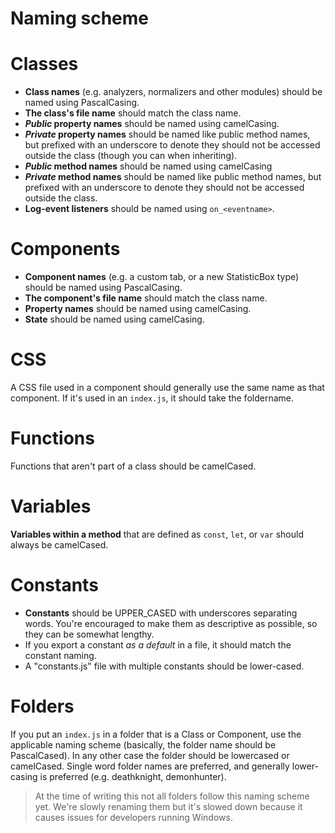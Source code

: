 # Naming scheme

# Classes

- **Class names** (e.g. analyzers, normalizers and other modules) should be named using PascalCasing.
- **The class's file name** should match the class name.
- ***Public* property names** should be named using camelCasing.
- ***Private* property names** should be named like public method names, but prefixed with an underscore to denote they should not be accessed outside the class (though you can when inheriting).
- ***Public* method names** should be named using camelCasing
- ***Private* method names** should be named like public method names, but prefixed with an underscore to denote they should not be accessed outside the class.
- **Log-event listeners** should be named using `on_<eventname>`.

# Components

- **Component names** (e.g. a custom tab, or a new StatisticBox type) should be named using PascalCasing.
- **The component's file name** should match the class name.
- **Property names** should be named using camelCasing.
- **State** should be named using camelCasing.

# CSS

A CSS file used in a component should generally use the same name as that component. If it's used in an `index.js`, it should take the foldername.

# Functions

Functions that aren't part of a class should be camelCased.

# Variables

**Variables within a method** that are defined as `const`, `let`, or `var` should always be camelCased.

# Constants

- **Constants** should be UPPER_CASED with underscores separating words. You're encouraged to make them as descriptive as possible, so they can be somewhat lengthy.
- If you export a constant *as a default* in a file, it should match the constant naming.
- A "constants.js" file with multiple constants should be lower-cased.

# Folders

If you put an `index.js` in a folder that is a Class or Component, use the applicable naming scheme (basically, the folder name should be PascalCased). In any other case the folder should be lowercased or camelCased. Single word folder names are preferred, and generally lower-casing is preferred (e.g. deathknight, demonhunter).

> At the time of writing this not all folders follow this naming scheme yet. We're slowly renaming them but it's slowed down because it causes issues for developers running Windows.
